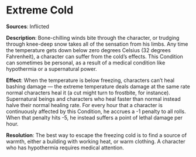 # **Extreme Cold**

**Sources**: Inflicted

**Description**: Bone-chilling winds bite through the character, or trudging through knee-deep snow takes all of the
sensation from his limbs. Any time the temperature gets
down below zero degrees Celsius (32 degrees Fahrenheit),
a character can suffer from the cold’s effects. This Condition can
sometimes be personal, as a result of a medical condition like
hypothermia or a supernatural power.

**Effect**: When the temperature is below freezing, characters
can’t heal bashing damage — the extreme temperature deals damage at the same rate normal characters heal it (a cut might turn
to frostbite, for instance). Supernatural beings and characters
who heal faster than normal instead halve their normal healing
rate. For every hour that a character is continuously affected by
this Condition, he accrues a -1 penalty to all rolls. When that penalty
hits -5, he instead suffers a point of lethal damage per hour.

**Resolution**: The best way to escape the freezing cold
is to find a source of warmth, either a building with working
heat, or warm clothing. A character who has hypothermia
requires medical attention.